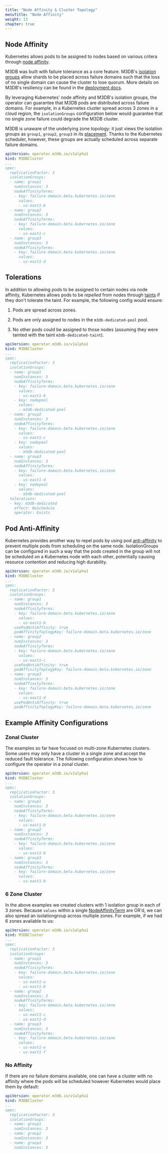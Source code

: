 ```yaml
---
title: "Node Affinity & Cluster Topology"
menuTitle: "Node Affinity"
weight: 13
chapter: true
---
```


## Node Affinity

Kubernetes allows pods to be assigned to nodes based on various critera through [node affinity][k8s-node-affinity].

M3DB was built with failure tolerance as a core feature. M3DB's [isolation groups][m3db-isogroups] allow shards to be
placed across failure domains such that the loss of no single domain can cause the cluster to lose quorum. More details
on M3DB's resiliency can be found in the [deployment docs][m3db-deployment].

By leveraging Kubernetes' node affinity and M3DB's isolation groups, the operator can guarantee that M3DB pods are
distributed across failure domains. For example, in a Kubernetes cluster spread across 3 zones in a cloud region, the
`isolationGroups` configuration below would guarantee that no single zone failure could degrade the M3DB cluster.

M3DB is unaware of the underlying zone topology: it just views the isolation groups as `group1`, `group2`, `group3` in
its [placement][m3db-placement]. Thanks to the Kubernetes scheduler, however, these groups are actually scheduled across
separate failure domains.

```yaml
apiVersion: operator.m3db.io/v1alpha1
kind: M3DBCluster
...
spec:
  replicationFactor: 3
  isolationGroups:
  - name: group1
    numInstances: 3
    nodeAffinityTerms:
    - key: failure-domain.beta.kubernetes.io/zone
      values:
      - us-east1-b
  - name: group2
    numInstances: 3
    nodeAffinityTerms:
    - key: failure-domain.beta.kubernetes.io/zone
      values:
      - us-east1-c
  - name: group3
    numInstances: 3
    nodeAffinityTerms:
    - key: failure-domain.beta.kubernetes.io/zone
      values:
      - us-east1-d
```

## Tolerations

In addition to allowing pods to be assigned to certain nodes via node affinity, Kubernetes allows pods to be _repelled_
from nodes through [taints][k8s-taints] if they don't tolerate the taint. For example, the following config would ensure:

1. Pods are spread across zones.

2. Pods are only assigned to nodes in the `m3db-dedicated-pool` pool.

3. No other pods could be assigned to those nodes (assuming they were tainted with the taint `m3db-dedicated-taint`).

```yaml
apiVersion: operator.m3db.io/v1alpha1
kind: M3DBCluster
...
spec:
  replicationFactor: 3
  isolationGroups:
  - name: group1
    numInstances: 3
    nodeAffinityTerms:
    - key: failure-domain.beta.kubernetes.io/zone
      values:
      - us-east1-b
    - key: nodepool
      values:
      - m3db-dedicated-pool
  - name: group2
    numInstances: 3
    nodeAffinityTerms:
    - key: failure-domain.beta.kubernetes.io/zone
      values:
      - us-east1-c
    - key: nodepool
      values:
      - m3db-dedicated-pool
  - name: group3
    numInstances: 3
    nodeAffinityTerms:
    - key: failure-domain.beta.kubernetes.io/zone
      values:
      - us-east1-d
    - key: nodepool
      values:
      - m3db-dedicated-pool
  tolerations:
  - key: m3db-dedicated
    effect: NoSchedule
    operator: Exists
```
## Pod Anti-Affinity

Kubernetes provides another way to repel pods by using pod
[anti-affinity][k8s-anti-affinity] to prevent multiple pods from scheduling on
the same node. IsolationGroups can be configured in such a way that the pods
created in the group will not be scheduled on a Kubernetes node with each
other, potentially causing resource contention and reducing high durability.

```yaml
apiVersion: operator.m3db.io/v1alpha1
kind: M3DBCluster
...
spec:
  replicationFactor: 3
  isolationGroups:
  - name: group1
    numInstances: 3
    nodeAffinityTerms:
    - key: failure-domain.beta.kubernetes.io/zone
      values:
      - us-east1-b
    usePodAntiAffinity: true
    podAffinityToplogyKey: failure-domain.beta.kubernetes.io/zone
  - name: group2
    numInstances: 3
    nodeAffinityTerms:
    - key: failure-domain.beta.kubernetes.io/zone
      values:
      - us-east1-c
    usePodAntiAffinity: true
    podAffinityToplogyKey: failure-domain.beta.kubernetes.io/zone
  - name: group3
    numInstances: 3
    nodeAffinityTerms:
    - key: failure-domain.beta.kubernetes.io/zone
      values:
      - us-east1-d
    usePodAntiAffinity: true
    podAffinityToplogyKey: failure-domain.beta.kubernetes.io/zone
```

## Example Affinity Configurations

### Zonal Cluster

The examples so far have focused on multi-zone Kubernetes clusters. Some users may only have a cluster in a single zone
and accept the reduced fault tolerance. The following configuration shows how to configure the operator in a zonal
cluster.

```yaml
apiVersion: operator.m3db.io/v1alpha1
kind: M3DBCluster
...
spec:
  replicationFactor: 3
  isolationGroups:
  - name: group1
    numInstances: 3
    nodeAffinityTerms:
    - key: failure-domain.beta.kubernetes.io/zone
      values:
      - us-east1-b
  - name: group2
    numInstances: 3
    nodeAffinityTerms:
    - key: failure-domain.beta.kubernetes.io/zone
      values:
      - us-east1-b
  - name: group3
    numInstances: 3
    nodeAffinityTerms:
    - key: failure-domain.beta.kubernetes.io/zone
      values:
      - us-east1-b
```

### 6 Zone Cluster

In the above examples we created clusters with 1 isolation group in each of 3 zones. Because `values` within a single
[NodeAffinityTerm][node-affinity-term] are OR'd, we can also spread an isolationgroup across multiple zones. For
example, if we had 6 zones available to us:

```yaml
apiVersion: operator.m3db.io/v1alpha1
kind: M3DBCluster
...
spec:
  replicationFactor: 3
  isolationGroups:
  - name: group1
    numInstances: 3
    nodeAffinityTerms:
    - key: failure-domain.beta.kubernetes.io/zone
      values:
      - us-east1-a
      - us-east1-b
  - name: group2
    numInstances: 3
    nodeAffinityTerms:
    - key: failure-domain.beta.kubernetes.io/zone
      values:
      - us-east1-c
      - us-east1-d
  - name: group3
    numInstances: 3
    nodeAffinityTerms:
    - key: failure-domain.beta.kubernetes.io/zone
      values:
      - us-east1-e
      - us-east1-f
```

### No Affinity

If there are no failure domains available, one can have a cluster with no affinity where the pods will be scheduled however Kubernetes would place them by default:

```yaml
apiVersion: operator.m3db.io/v1alpha1
kind: M3DBCluster
...
spec:
  replicationFactor: 3
  isolationGroups:
  - name: group1
    numInstances: 3
  - name: group2
    numInstances: 3
  - name: group3
    numInstances: 3
```

[k8s-node-affinity]: https://kubernetes.io/docs/concepts/configuration/assign-pod-node/#affinity-and-anti-affinity
[k8s-taints]: https://kubernetes.io/docs/concepts/configuration/taint-and-toleration/
[k8s-anti-affinity]: https://kubernetes.io/docs/concepts/scheduling-eviction/assign-pod-node/#inter-pod-affinity-and-anti-affinity
[m3db-deployment]: https://docs.m3db.io/operational_guide/replication_and_deployment_in_zones/
[m3db-isogroups]: https://docs.m3db.io/operational_guide/placement_configuration/#isolation-group
[m3db-placement]: https://docs.m3db.io/operational_guide/placement/
[node-affinity-term]: /docs/v1.2/operator/api/#nodeaffinityterm
